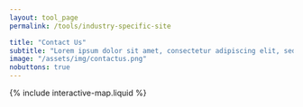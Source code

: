 ```yaml
---
layout: tool_page
permalink: /tools/industry-specific-site

title: "Contact Us"
subtitle: "Lorem ipsum dolor sit amet, consectetur adipiscing elit, sed do eiusmod tempor incididunt ut labore et dolore magna aliqua. Ut enim ad minim veniam, "
image: "/assets/img/contactus.png"
nobuttons: true
---
```


{% include interactive-map.liquid %}



